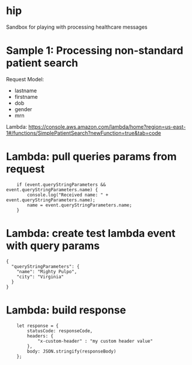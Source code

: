 # hip
Sandbox for playing with processing healthcare messages

# Sample 1: Processing non-standard patient search
Request Model:
* lastname
* firstname
* dob
* gender
* mrn

Lambda: https://console.aws.amazon.com/lambda/home?region=us-east-1#/functions/SimplePatientSearch?newFunction=true&tab=code


# Lambda: pull queries params from request

```
    if (event.queryStringParameters && event.queryStringParameters.name) {
        console.log("Received name: " + event.queryStringParameters.name);
        name = event.queryStringParameters.name;
    }
```

# Lambda: create test lambda event with query params
```
{
  "queryStringParameters": {
    "name": "Mighty Pulpo",
    "city": "Virginia"
  }
}
```

# Lambda: build response
```
    let response = {
        statusCode: responseCode,
        headers: {
            "x-custom-header" : "my custom header value"
        },
        body: JSON.stringify(responseBody)
    };
```

